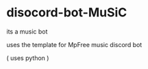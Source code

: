 # disocord-bot-MuSiC
its a music bot 



uses the template for MpFree music discord bot 

( uses python ) 
